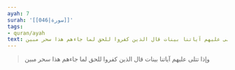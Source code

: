 ```yaml
---
ayah: 7
surah: '[[046|سورة]]'
tags:
- quran/ayah
text: وإذا تتلى عليهم آياتنا بينات قال الذين كفروا للحق لما جاءهم هذا سحر مبين
---
```

> وإذا تتلى عليهم آياتنا بينات قال الذين كفروا للحق لما جاءهم هذا سحر مبين
